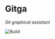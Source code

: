 # Gitga
*Git graphical assistant*

![Build](https://ci.moldtmann.de/api/badges/erik/Gitga/status.svg)